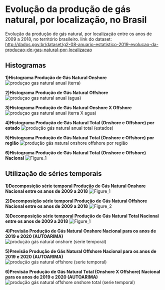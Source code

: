# Evolução da produção de gás natural, por localização, no Brasil
Evolução da produção de gás natural, por localização entre os anos de 2009 a 2018, no território brasileiro. link do dataset: http://dados.gov.br/dataset/g2-08-anuario-estatistico-2019-evolucao-da-producao-de-gas-natural-por-localizacao

## Histogramas

**1)Histograma Produção de Gás Natural Onshore**
![produçao gas natural anual (terra)](https://user-images.githubusercontent.com/48027825/65112425-056fd080-d9b6-11e9-9e06-3cef0671bdf7.png)

**2)Histograma Produção de Gás Natural Offshore**
![produçao gas natural anual (agua)](https://user-images.githubusercontent.com/48027825/65112410-fa1ca500-d9b5-11e9-9901-e9052038335f.png)

**3)Histograma Produção de Gás Natural Onshore X Offshore**
![produçao gas natural anual (terra X agua)](https://user-images.githubusercontent.com/48027825/65112452-17517380-d9b6-11e9-9ed2-20b7dc36bde3.png)

**4)Histograma Produção de Gás Natural Total (Onshore e Offshore) por estado**
![produção gás natural anual total (estados)](https://user-images.githubusercontent.com/48027825/65186725-9c816a80-da40-11e9-8e2a-2292a64eb32b.png)

**5)Histograma Produção de Gás Natural Total (Onshore e Offshore) por região**
![produção gás natural onshore offshore por região](https://user-images.githubusercontent.com/48027825/65121142-1d9b1c00-d9c5-11e9-9e84-898c3705a9e2.png)

**6)Histograma Produção de Gás Natural Total (Onshore e Offshore) Nacional**
![Figure_1](https://user-images.githubusercontent.com/48027825/76630148-45a3ac00-651e-11ea-95cd-cb5dca012113.png)

## Utilização de séries temporais

**1)Decomposição série temporal Produção de Gás Natural Onshore Nacional entre os anos de 2009 a 2018**
![Figure_1](https://user-images.githubusercontent.com/48027825/76637691-f794a580-6529-11ea-9a00-7f1d232e715a.png)

**2)Decomposição série temporal Produção de Gás Natural Offshore Nacional entre os anos de 2009 a 2018**
![Figure_2](https://user-images.githubusercontent.com/48027825/76637696-f8c5d280-6529-11ea-9188-66a448d0e605.png)

**3)Decomposição série temporal Produção de Gás Natural Total Nacional entre os anos de 2009 a 2018**
![Figure_1](https://user-images.githubusercontent.com/48027825/76637970-6c67df80-652a-11ea-9cad-fb38d8b7567a.png)

**4)Previsão Produção de Gás Natural Onshore Nacional para os anos de 2019 e 2020 (AUTOARIMA)**
![produção gás natural onshore (serie temporal)](https://user-images.githubusercontent.com/48027825/65178397-009b3300-da2f-11e9-8ff7-aea8e79e4e16.png)

**5)Previsão Produção de Gás Natural Offshore Nacional para os anos de 2019 e 2020 (AUTOARIMA)**
![produção gás natural offshore (serie temporal)](https://user-images.githubusercontent.com/48027825/65178415-0abd3180-da2f-11e9-9c85-e41f2fdf6762.png)

**6)Previsão Produção de Gás Natural Total (Onshore X Offshore) Nacional para os anos de 2019 e 2020 (AUTOARIMA)**
![produção gás natural offshore onshore total (serie temporal)](https://user-images.githubusercontent.com/48027825/65178462-26283c80-da2f-11e9-9ea7-9f2bd6e68b28.png)
